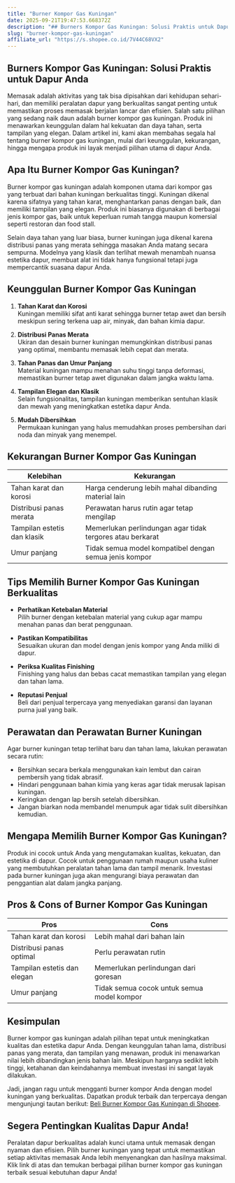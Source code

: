 ```yaml
---
title: "Burner Kompor Gas Kuningan"
date: 2025-09-21T19:47:53.668372Z
description: "## Burners Kompor Gas Kuningan: Solusi Praktis untuk Dapur Anda..."
slug: "burner-kompor-gas-kuningan"
affiliate_url: "https://s.shopee.co.id/7V44C68VX2"
---
```

## Burners Kompor Gas Kuningan: Solusi Praktis untuk Dapur Anda

Memasak adalah aktivitas yang tak bisa dipisahkan dari kehidupan sehari-hari, dan memiliki peralatan dapur yang berkualitas sangat penting untuk memastikan proses memasak berjalan lancar dan efisien. Salah satu pilihan yang sedang naik daun adalah burner kompor gas kuningan. Produk ini menawarkan keunggulan dalam hal kekuatan dan daya tahan, serta tampilan yang elegan. Dalam artikel ini, kami akan membahas segala hal tentang burner kompor gas kuningan, mulai dari keunggulan, kekurangan, hingga mengapa produk ini layak menjadi pilihan utama di dapur Anda.

## Apa Itu Burner Kompor Gas Kuningan?

Burner kompor gas kuningan adalah komponen utama dari kompor gas yang terbuat dari bahan kuningan berkualitas tinggi. Kuningan dikenal karena sifatnya yang tahan karat, menghantarkan panas dengan baik, dan memiliki tampilan yang elegan. Produk ini biasanya digunakan di berbagai jenis kompor gas, baik untuk keperluan rumah tangga maupun komersial seperti restoran dan food stall.

Selain daya tahan yang luar biasa, burner kuningan juga dikenal karena distribusi panas yang merata sehingga masakan Anda matang secara sempurna. Modelnya yang klasik dan terlihat mewah menambah nuansa estetika dapur, membuat alat ini tidak hanya fungsional tetapi juga mempercantik suasana dapur Anda.

## Keunggulan Burner Kompor Gas Kuningan

1. **Tahan Karat dan Korosi**  
Kuningan memiliki sifat anti karat sehingga burner tetap awet dan bersih meskipun sering terkena uap air, minyak, dan bahan kimia dapur.

2. **Distribusi Panas Merata**  
Ukiran dan desain burner kuningan memungkinkan distribusi panas yang optimal, membantu memasak lebih cepat dan merata.

3. **Tahan Panas dan Umur Panjang**  
Material kuningan mampu menahan suhu tinggi tanpa deformasi, memastikan burner tetap awet digunakan dalam jangka waktu lama.

4. **Tampilan Elegan dan Klasik**  
Selain fungsionalitas, tampilan kuningan memberikan sentuhan klasik dan mewah yang meningkatkan estetika dapur Anda.

5. **Mudah Dibersihkan**  
Permukaan kuningan yang halus memudahkan proses pembersihan dari noda dan minyak yang menempel.

## Kekurangan Burner Kompor Gas Kuningan

| Kelebihan | Kekurangan |
|--------------|--------------|
| Tahan karat dan korosi | Harga cenderung lebih mahal dibanding material lain |
| Distribusi panas merata | Perawatan harus rutin agar tetap mengilap |
| Tampilan estetis dan klasik | Memerlukan perlindungan agar tidak tergores atau berkarat |
| Umur panjang | Tidak semua model kompatibel dengan semua jenis kompor |

## Tips Memilih Burner Kompor Gas Kuningan Berkualitas

- **Perhatikan Ketebalan Material**  
Pilih burner dengan ketebalan material yang cukup agar mampu menahan panas dan berat penggunaan.

- **Pastikan Kompatibilitas**  
Sesuaikan ukuran dan model dengan jenis kompor yang Anda miliki di dapur.

- **Periksa Kualitas Finishing**  
Finishing yang halus dan bebas cacat memastikan tampilan yang elegan dan tahan lama.

- **Reputasi Penjual**  
Beli dari penjual terpercaya yang menyediakan garansi dan layanan purna jual yang baik.

## Perawatan dan Perawatan Burner Kuningan

Agar burner kuningan tetap terlihat baru dan tahan lama, lakukan perawatan secara rutin:

- Bersihkan secara berkala menggunakan kain lembut dan cairan pembersih yang tidak abrasif.
- Hindari penggunaan bahan kimia yang keras agar tidak merusak lapisan kuningan.
- Keringkan dengan lap bersih setelah dibersihkan.
- Jangan biarkan noda membandel menumpuk agar tidak sulit dibersihkan kemudian.

## Mengapa Memilih Burner Kompor Gas Kuningan?

Produk ini cocok untuk Anda yang mengutamakan kualitas, kekuatan, dan estetika di dapur. Cocok untuk penggunaan rumah maupun usaha kuliner yang membutuhkan peralatan tahan lama dan tampil menarik. Investasi pada burner kuningan juga akan mengurangi biaya perawatan dan penggantian alat dalam jangka panjang.

## Pros & Cons of Burner Kompor Gas Kuningan

| Pros | Cons |
|--------|--------|
| Tahan karat dan korosi | Lebih mahal dari bahan lain |
| Distribusi panas optimal | Perlu perawatan rutin |
| Tampilan estetis dan elegan | Memerlukan perlindungan dari goresan |
| Umur panjang | Tidak semua cocok untuk semua model kompor |

## Kesimpulan

Burner kompor gas kuningan adalah pilihan tepat untuk meningkatkan kualitas dan estetika dapur Anda. Dengan keunggulan tahan lama, distribusi panas yang merata, dan tampilan yang menawan, produk ini menawarkan nilai lebih dibandingkan jenis bahan lain. Meskipun harganya sedikit lebih tinggi, ketahanan dan keindahannya membuat investasi ini sangat layak dilakukan.

Jadi, jangan ragu untuk mengganti burner kompor Anda dengan model kuningan yang berkualitas. Dapatkan produk terbaik dan terpercaya dengan mengunjungi tautan berikut: [Beli Burner Kompor Gas Kuningan di Shopee](https://s.shopee.co.id/7V44C68VX2).

## Segera Pentingkan Kualitas Dapur Anda!

Peralatan dapur berkualitas adalah kunci utama untuk memasak dengan nyaman dan efisien. Pilih burner kuningan yang tepat untuk memastikan setiap aktivitas memasak Anda lebih menyenangkan dan hasilnya maksimal. Klik link di atas dan temukan berbagai pilihan burner kompor gas kuningan terbaik sesuai kebutuhan dapur Anda!